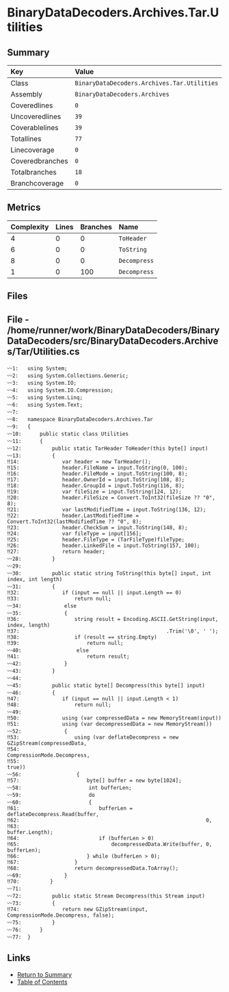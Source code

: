 ﻿# BinaryDataDecoders.Archives.Tar.Utilities

## Summary

| Key             | Value                                       |
| :-------------- | :------------------------------------------ |
| Class           | `BinaryDataDecoders.Archives.Tar.Utilities` |
| Assembly        | `BinaryDataDecoders.Archives`               |
| Coveredlines    | `0`                                         |
| Uncoveredlines  | `39`                                        |
| Coverablelines  | `39`                                        |
| Totallines      | `77`                                        |
| Linecoverage    | `0`                                         |
| Coveredbranches | `0`                                         |
| Totalbranches   | `18`                                        |
| Branchcoverage  | `0`                                         |

## Metrics

| Complexity | Lines | Branches | Name         |
| :--------- | :---- | :------- | :----------- |
| 4          | 0     | 0        | `ToHeader`   |
| 6          | 0     | 0        | `ToString`   |
| 8          | 0     | 0        | `Decompress` |
| 1          | 0     | 100      | `Decompress` |

## Files

## File - /home/runner/work/BinaryDataDecoders/BinaryDataDecoders/src/BinaryDataDecoders.Archives/Tar/Utilities.cs

```CSharp
〰1:   using System;
〰2:   using System.Collections.Generic;
〰3:   using System.IO;
〰4:   using System.IO.Compression;
〰5:   using System.Linq;
〰6:   using System.Text;
〰7:   
〰8:   namespace BinaryDataDecoders.Archives.Tar
〰9:   {
〰10:      public static class Utilities
〰11:      {
〰12:          public static TarHeader ToHeader(this byte[] input)
〰13:          {
‼14:              var header = new TarHeader();
‼15:              header.FileName = input.ToString(0, 100);
‼16:              header.FileMode = input.ToString(100, 8);
‼17:              header.OwnerId = input.ToString(108, 8);
‼18:              header.GroupId = input.ToString(116, 8);
‼19:              var fileSize = input.ToString(124, 12);
‼20:              header.FileSize = Convert.ToInt32(fileSize ?? "0", 8);
‼21:              var lastModifiedTime = input.ToString(136, 12);
‼22:              header.LastModifiedTime = Convert.ToInt32(lastModifiedTime ?? "0", 8);
‼23:              header.CheckSum = input.ToString(148, 8);
‼24:              var fileType = input[156];
‼25:              header.FileType = (TarFileType)fileType;
‼26:              header.LinkedFile = input.ToString(157, 100);
‼27:              return header;
〰28:          }
〰29:  
〰30:          public static string ToString(this byte[] input, int index, int length)
〰31:          {
‼32:              if (input == null || input.Length == 0)
‼33:                  return null;
〰34:              else
〰35:              {
‼36:                  string result = Encoding.ASCII.GetString(input, index, length)
‼37:                                                .Trim('\0', ' ');
‼38:                  if (result == string.Empty)
‼39:                      return null;
〰40:                  else
‼41:                      return result;
〰42:              }
〰43:          }
〰44:  
〰45:          public static byte[] Decompress(this byte[] input)
〰46:          {
‼47:              if (input == null || input.Length < 1)
‼48:                  return null;
〰49:  
‼50:              using (var compressedData = new MemoryStream(input))
‼51:              using (var decompressedData = new MemoryStream())
〰52:              {
‼53:                  using (var deflateDecompress = new GZipStream(compressedData,
‼54:                                                                CompressionMode.Decompress,
‼55:                                                                true))
〰56:                  {
‼57:                      byte[] buffer = new byte[1024];
〰58:                      int bufferLen;
〰59:                      do
〰60:                      {
‼61:                          bufferLen = deflateDecompress.Read(buffer,
‼62:                                                             0,
‼63:                                                             buffer.Length);
‼64:                          if (bufferLen > 0)
‼65:                              decompressedData.Write(buffer, 0, bufferLen);
‼66:                      } while (bufferLen > 0);
‼67:                  }
‼68:                  return decompressedData.ToArray();
〰69:              }
‼70:          }
〰71:  
〰72:          public static Stream Decompress(this Stream input)
〰73:          {
‼74:              return new GZipStream(input, CompressionMode.Decompress, false);
〰75:          }
〰76:      }
〰77:  }
```

## Links

* [Return to Summary](Summary.md)
* [Table of Contents](../TOC.md)

